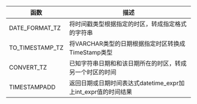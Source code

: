 | 函数 | 描述 |
| --- | --- |
| DATE_FORMAT_TZ | 将时间戳类型根据指定的时区，转成指定格式的字符串 |
| TO_TIMESTAMP_TZ | 将VARCHAR类型的日期根据指定时区转换成TimeStamp类型 |
| CONVERT_TZ | 已知字符串日期和和该日期所在的时区，转成另一个时区的时间 |
| TIMESTAMPADD | 返回日期或日期时间表达式datetime_expr加上int_expr值的时间结果 |

